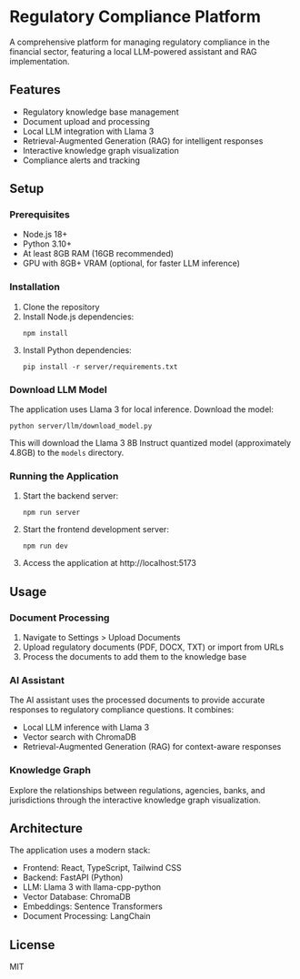 # Regulatory Compliance Platform

A comprehensive platform for managing regulatory compliance in the financial sector, featuring a local LLM-powered assistant and RAG implementation.

## Features

- Regulatory knowledge base management
- Document upload and processing
- Local LLM integration with Llama 3
- Retrieval-Augmented Generation (RAG) for intelligent responses
- Interactive knowledge graph visualization
- Compliance alerts and tracking

## Setup

### Prerequisites

- Node.js 18+
- Python 3.10+
- At least 8GB RAM (16GB recommended)
- GPU with 8GB+ VRAM (optional, for faster LLM inference)

### Installation

1. Clone the repository
2. Install Node.js dependencies:
   ```
   npm install
   ```
3. Install Python dependencies:
   ```
   pip install -r server/requirements.txt
   ```

### Download LLM Model

The application uses Llama 3 for local inference. Download the model:

```
python server/llm/download_model.py
```

This will download the Llama 3 8B Instruct quantized model (approximately 4.8GB) to the `models` directory.

### Running the Application

1. Start the backend server:
   ```
   npm run server
   ```

2. Start the frontend development server:
   ```
   npm run dev
   ```

3. Access the application at http://localhost:5173

## Usage

### Document Processing

1. Navigate to Settings > Upload Documents
2. Upload regulatory documents (PDF, DOCX, TXT) or import from URLs
3. Process the documents to add them to the knowledge base

### AI Assistant

The AI assistant uses the processed documents to provide accurate responses to regulatory compliance questions. It combines:

- Local LLM inference with Llama 3
- Vector search with ChromaDB
- Retrieval-Augmented Generation (RAG) for context-aware responses

### Knowledge Graph

Explore the relationships between regulations, agencies, banks, and jurisdictions through the interactive knowledge graph visualization.

## Architecture

The application uses a modern stack:

- Frontend: React, TypeScript, Tailwind CSS
- Backend: FastAPI (Python)
- LLM: Llama 3 with llama-cpp-python
- Vector Database: ChromaDB
- Embeddings: Sentence Transformers
- Document Processing: LangChain

## License

MIT
